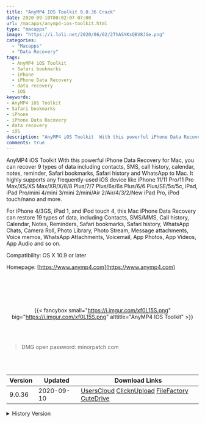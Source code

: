 ```yaml
---
title: "AnyMP4 IOS Toolkit 9.0.36 Crack"
date: 2020-09-10T00:02:07-07:00
url: /macapps/anymp4-ios-toolkit.html
type: "macapps"
image: "https://i.loli.net/2020/06/02/2ThASYKsQBV8JGe.png"
categories:
  - "Macapps"
  - "Data Recovery"
tags:
  - AnyMP4 iOS Toolkit
  - Safari bookmarks
  - iPhone
  - iPhone Data Recovery
  - data recovery
  - iOS
keywords:
- AnyMP4 iOS Toolkit
- Safari bookmarks
- iPhone
- iPhone Data Recovery
- data recovery
- iOS
description: "AnyMP4 iOS Toolkit  With this powerful iPhone Data Recovery for Mac, you can recover 9 types of data including contacts, SMS, call history, calendar, notes, reminder, Safari bookmarks, Safari history and WhatsApp to Mac"
comments: true
---
```


AnyMP4 iOS Toolkit  With this powerful iPhone Data Recovery for Mac, you can recover 9 types of data including contacts, SMS, call history, calendar, notes, reminder, Safari bookmarks, Safari history and WhatsApp to Mac. It highly supports any frequently-used iOS device like iPhone 11/11 Pro/11 Pro Max/XS/XS Max/XR/X/8/8 Plus/7/7 Plus/6s/6s Plus/6/6 Plus/SE/5s/5c, iPad, iPad Pro/mini 4/mini 3/mini 2/mini/Air 2/Air/4/3/2/New iPad Pro, iPod touch/nano and more.

For iPhone 4/3GS, iPad 1, and iPod touch 4, this Mac iPhone Data Recovery can restore 19 types of data, including Contacts, SMS/MMS, Call history, Calendar, Notes, Reminders, Safari bookmarks, Safari history, WhatsApp Chats, Camera Roll, Photo Library, Photo Stream, Message attachments, Voice memos, WhatsApp Attachments, Voicemail, App Photos, App Videos, App Audio and so on.



Compatibility: OS X 10.9 or later

Homepage: [https://www.anymp4.com](https://www.anymp4.com)

<br/>
<br/>
<script async src="https://pagead2.googlesyndication.com/pagead/js/adsbygoogle.js"></script>
<ins class="adsbygoogle"
     style="display:block; text-align:center;"
     data-ad-layout="in-article"
     data-ad-format="fluid"
     data-ad-client="ca-pub-8746275014476192"
     data-ad-slot="5144997159"></ins>
<script>
     (adsbygoogle = window.adsbygoogle || []).push({});
</script>
<br/>
<br/>


<center>

{{< fancybox small="https://i.imgur.com/xf0L15S.png" big="https://i.imgur.com/xf0L15S.png" alttitle="AnyMP4 IOS Toolkit" >}}

</center>

<br/>
<br/>


> DMG open password: minorpatch.com

<br/>

<br/>
<div id="history_version" class="history_version">

| Version | Updated | Download Links |
| ---- | ---- | ---- |
| 9.0.36 | 2020-09-10 | [UsersCloud](https://ouo.io/Ph3HPN)   [ClicknUpload](https://ouo.io/ovgr8qr)   [FileFactory](https://ouo.io/Uv6rcD)   [CuteDrive](https://ouo.io/ldFFa0) |
<details>
<summary>History Version</summary>

| Version | Updated | Download Links |
| ---- | ---- | ---- |
| 9.0.28 | 2020-06-02 | [UsersCloud](https://ouo.io/F51lpw)   [ClicknUpload](https://ouo.io/DH2Et4)   [FileFactory](https://ouo.io/66Ai3F)   [CuteDrive](https://ouo.io/1fFQS0) |
</details>

</div>
